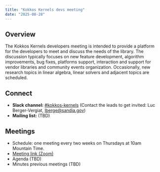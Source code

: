 ```yaml
---
title: "Kokkos Kernels devs meeting"
date: "2025-08-28"
---
```


Overview
--------
The Kokkos Kernels developers meeting is intended to provide a platform for the developers to meet and discuss the needs of the library.
The discussion typically focuses on new feature development, algorithm improvements, bug fixes, platforms support, interaction and support for vendor libraries and community events organization.
Occasionally, new research topics in linear algebra, linear solvers and adjacent topics are scheduled.

Connect
-------
* **Slack channel:** [#kokkos-kernels](https://kokkosteam.slack.com/archives/CMZDYKZ96)
  (Contact the leads to get invited: Luc Berger-Vergiat, lberge@sandia.gov)
* **Mailing list:** (TBD)

Meetings
--------
* Schedule: one meeting every two weeks on Thursdays at 10am Mountain Time.
* [Meeting link (Zoom)](https://zoom-lfx.platform.linuxfoundation.org/meeting/97120554343)
* Agenda (TBD)
* Minutes previous meetings (TBD)